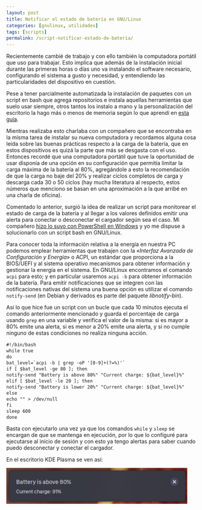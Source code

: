 ```yaml
---
layout: post
title: Notificar el estado de batería en GNU/Linux
categories: [gnulinux, utilidades]
tags: [scripts]
permalink: /script-notificar-estado-de-bateria/
---
```


Recientemente cambié de trabajo y con ello  también la computadora portátil que uso para trabajar. Esto implica que  además de la instalación inicial durante las primeras horas o días uno  va instalando el software necesario, configurando el sistema a gusto y  necesidad, y entendiendo las particularidades del dispositivo en  cuestión.

Pese a tener parcialmente automatizada la instalación de  paquetes con un script en bash que agrega repositorios e instala  aquellas herramientas que suelo usar siempre, otros tantos los instalo a  mano y la personalización del escritorio la hago más o menos de memoria  según lo que aprendí en [esta guía](https://www.youtube.com/watch?v=WeQIITDo-M4).

Mientras  realizaba esto charlaba con un compañero que se encontraba en la misma  tarea de instalar su nueva computadora y recordamos alguna cosa leída  sobre las buenas prácticas respecto a la carga de la batería, que en  estos dispositivos es quizá la parte que más se desgasta con el  uso. Entonces recordé que una computadora portátil que tuve la  oportunidad de usar disponía de una opción en su configuración que  permitía limitar la carga máxima de la batería al 80%, agregándole a  esto la recomendación de que la carga no baje del 20% y realizar ciclos  completos de carga y descarga cada 30 o 50 ciclos (hay mucha literatura  al respecto, estos números que menciono se basan en una aproximación a  la que arribé en una charla de oficina).

Comentado lo anterior,  surgió la idea de realizar un script para monitorear el estado de carga  de la batería y al llegar a los valores definidos emitir una alerta para  conectar o desconectar el cargador según sea el caso. Mi compañero [hizo lo suyo con PowerShell en Windows](http://blog.victorsilva.com.uy/script-para-comprobar-la-bateria/) y yo me dispuse a solucionarlo con un script bash en GNU/Linux.

Para conocer toda la información relativa a la energía en nuestra PC podemos emplear herramientas que trabajen con la «*Interfaz Avanzada* *de Configuración y Energía*»  o ACPI, un estándar que proporciona a la BIOS/UEFI y al sistema  operativo mecanismos para obtener información y gestionar la energía en  el sistema. En GNU/Linux encontramos el comando `acpi` para esto; y en particular usaremos `acpi -b`  para obtener información de la batería. Para emitir notificaciones que  se integren con las notificaciones nativas del sistema una buena opción  es utilizar el comando `notify-send` (en Debian y derivados es parte del paquete *libnotify-bin*).

Así  lo que hice fue un script con un bucle que cada 10 minutos ejecuta el  comando anteriormente mencionado y guarda el porcentaje de carga usando `grep`  en una variable y verifica el valor de la misma: si es mayor a 80%  emite una alerta, si es menor a 20% emite una alerta, y si no cumple  ninguno de estas condiciones no realiza ninguna acción.

```
#!/bin/bash
while true
do
bat_level=`acpi -b | grep -oP '[0-9]+(?=%)'`
if [ $bat_level -ge 80 ]; then
notify-send "Battery is above 80%" "Current charge: ${bat_level}%"
elif [ $bat_level -le 20 ]; then
notify-send "Battery is lower 20%" "Current charge: ${bat_level}%"
else
echo "" > /dev/null
fi
sleep 600
done
```

Basta con ejecutarlo una vez ya que los comandos `while` y `sleep`  se encargan de que se mantenga en ejecución, por lo que lo configuré  para ejecutarse al inicio de sesión y con esto ya tengo alertas para  saber cuando puedo desconectar y conectar el cargador.

En el escritorio KDE Plasma se ven así: 

![Notificación del estado de la batería](/img/battery_notify.png)

